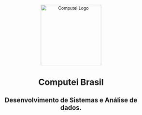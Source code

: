 <p align="center">
  <a href="https://computei.com.br/" target="blank"><img src="https://computei.com.br/assets/img/portfolio/avatar.png" width="200" alt="Computei Logo" /></a>
</p>

<h1 align="center">Computei Brasil</h1>

<h2 align="center">Desenvolvimento de Sistemas e Análise de dados.</h2>
